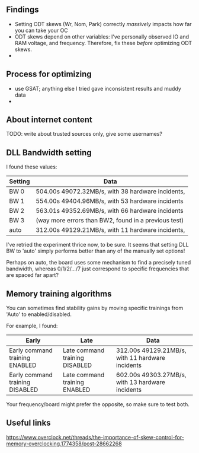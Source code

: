 

Findings
--------
- Setting ODT skews (Wr, Nom, Park) correctly *massively* impacts how far you can take your OC
- ODT skews depend on other variables: I've personally observed IO and RAM voltage, and frequency. Therefore, fix these *before* optimizing ODT skews.
- 


Process for optimizing
----------------------
- use GSAT; anything else I tried gave inconsistent results and muddy data
- 



About internet content
----------------------
TODO: write about trusted sources only, give some usernames?


DLL Bandwidth setting
---------------------
I found these values:

  Setting | Data
  | ------------ | --- |
  BW 0           | 504.00s 49072.32MB/s, with 38 hardware incidents,
  BW 1           | 554.00s 49404.96MB/s, with 53 hardware incidents
  BW 2           | 563.01s 49352.69MB/s, with 66 hardware incidents
  BW 3           | (way more errors than BW2, found in a previous test)
  auto           | 312.00s 49129.21MB/s, with 11 hardware incidents,

I've retried the experiment thrice now, to be sure. It seems that setting DLL BW to 'auto' simply performs better than any of the manually set options! 

Perhaps on auto, the board uses some mechanism to find a precisely tuned bandwidth, whereas 0/1/2/.../7 just correspond to specific frequencies that are spaced far apart? 


Memory training algorithms
--------------------------

You can sometimes find stability gains by moving specific trainings from 'Auto' to enabled/disabled. 

For example, I found:

  Early | Late | Data
  | ------------ | --- | --- |
  Early command training  ENABLED | Late command training DISABLED        | 312.00s 49129.21MB/s, with 11 hardware incidents
  Early command training DISABLED | Late command training  ENABLED        | 602.00s 49303.27MB/s, with 13 hardware incidents

Your frequency/board might prefer the opposite, so make sure to test both.





Useful links
------------
https://www.overclock.net/threads/the-importance-of-skew-control-for-memory-overclocking.1774358/post-28662268

